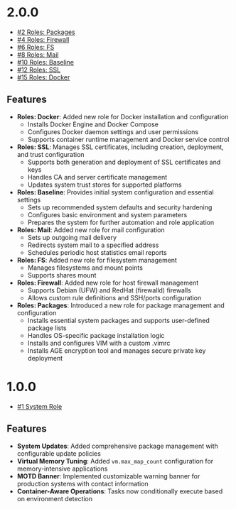 # 2.0.0

* [#2 Roles: Packages](https://github.com/Scalified/ansible-setup-collection/issues/2)
* [#4 Roles: Firewall](https://github.com/Scalified/ansible-setup-collection/issues/4)
* [#6 Roles: FS](https://github.com/Scalified/ansible-setup-collection/issues/6)
* [#8 Roles: Mail](https://github.com/Scalified/ansible-setup-collection/issues/8)
* [#10 Roles: Baseline](https://github.com/Scalified/ansible-setup-collection/issues/10)
* [#12 Roles: SSL](https://github.com/Scalified/ansible-setup-collection/issues/12)
* [#15 Roles: Docker](https://github.com/Scalified/ansible-setup-collection/issues/15)

## Features

- **Roles: Docker**: Added new role for Docker installation and configuration
    - Installs Docker Engine and Docker Compose
    - Configures Docker daemon settings and user permissions
    - Supports container runtime management and Docker service control
- **Roles: SSL**: Manages SSL certificates, including creation, deployment, and trust configuration
    - Supports both generation and deployment of SSL certificates and keys
    - Handles CA and server certificate management
    - Updates system trust stores for supported platforms
- **Roles: Baseline**: Provides initial system configuration and essential settings
    - Sets up recommended system defaults and security hardening
    - Configures basic environment and system parameters
    - Prepares the system for further automation and role application
- **Roles: Mail**: Added new role for mail configuration
    - Sets up outgoing mail delivery
    - Redirects system mail to a specified address
    - Schedules periodic host statistics email reports
- **Roles: FS**: Added new role for filesystem management
    - Manages filesystems and mount points
    - Supports shares mount
- **Roles: Firewall**: Added new role for host firewall management
    - Supports Debian (UFW) and RedHat (firewalld) firewalls
    - Allows custom rule definitions and SSH/ports configuration
- **Roles: Packages**: Introduced a new role for package management and configuration
    - Installs essential system packages and supports user-defined package lists
    - Handles OS-specific package installation logic
    - Installs and configures VIM with a custom .vimrc
    - Installs AGE encryption tool and manages secure private key deployment

# 1.0.0

* [#1 System Role](https://github.com/Scalified/ansible-setup-collection/issues/1)

## Features

- **System Updates**: Added comprehensive package management with configurable update policies
- **Virtual Memory Tuning**: Added `vm.max_map_count` configuration for memory-intensive applications
- **MOTD Banner**: Implemented customizable warning banner for production systems with contact information
- **Container-Aware Operations**: Tasks now conditionally execute based on environment detection
